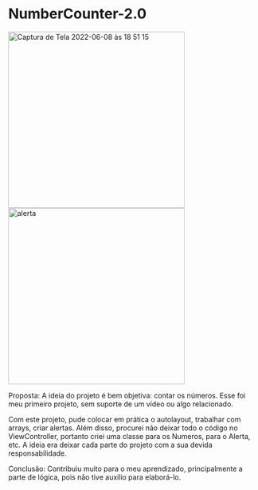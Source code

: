 # NumberCounter-2.0

<img width="354" alt="Captura de Tela 2022-06-08 às 18 51 15" src="https://user-images.githubusercontent.com/101876344/172723755-7f30c1a7-987f-4ff2-834d-174755422d43.png">          <img width="354" alt="alerta" src="https://user-images.githubusercontent.com/101876344/172724849-d2dc080f-56e9-46a7-9ccf-374684e68287.png">


Proposta: A ideia do projeto é bem objetiva: contar os números. Esse foi meu primeiro projeto, sem suporte de um vídeo ou algo relacionado. 

Com este projeto, pude colocar em prática o autolayout, trabalhar com arrays, criar alertas. Além disso, procurei não deixar todo o código no ViewController, portanto criei uma classe para os Numeros, para o Alerta, etc. A ideia era deixar cada parte do projeto com a sua devida responsabilidade.

Conclusão: Contribuiu muito para o meu aprendizado, principalmente a parte de lógica, pois não tive auxílio para elaborá-lo.
